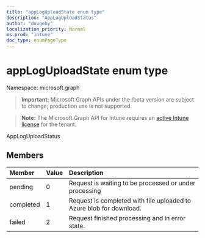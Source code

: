 ```yaml
---
title: "appLogUploadState enum type"
description: "AppLogUploadStatus"
author: "dougeby"
localization_priority: Normal
ms.prod: "intune"
doc_type: enumPageType
---
```


# appLogUploadState enum type

Namespace: microsoft.graph

> **Important:** Microsoft Graph APIs under the /beta version are subject to change; production use is not supported.

> **Note:** The Microsoft Graph API for Intune requires an [active Intune license](https://go.microsoft.com/fwlink/?linkid=839381) for the tenant.

AppLogUploadStatus

## Members
|Member|Value|Description|
|:---|:---|:---|
|pending|0|Request is waiting to be processed or under processing|
|completed|1|Request is completed with file uploaded to Azure blob for download.|
|failed|2|Request finished processing and in error state.|



